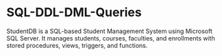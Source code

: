 # SQL-DDL-DML-Queries
StudentDB is a SQL-based Student Management System using Microsoft SQL Server. It manages students, courses, faculties, and enrollments with stored procedures, views, triggers, and functions.
